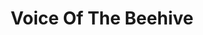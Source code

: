 ---
title: "Voice Of The Beehive"
summary: "Anglo-American alternative pop rock band founded in 1986 in London."
image: "voice-of-the-beehive.jpg"
apple_music_artist_url: "https://music.apple.com/gb/artist/voice-of-the-beehive/82381556"
---